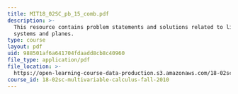 ```yaml
---
title: MIT18_02SC_pb_15_comb.pdf
description: >-
  This resource contains problem statements and solutions related to linear
  systems and planes.
type: course
layout: pdf
uid: 988501af6a641704fdaadd8cb8c40960
file_type: application/pdf
file_location: >-
  https://open-learning-course-data-production.s3.amazonaws.com/18-02sc-multivariable-calculus-fall-2010/988501af6a641704fdaadd8cb8c40960_MIT18_02SC_pb_15_comb.pdf
course_id: 18-02sc-multivariable-calculus-fall-2010
---
```

